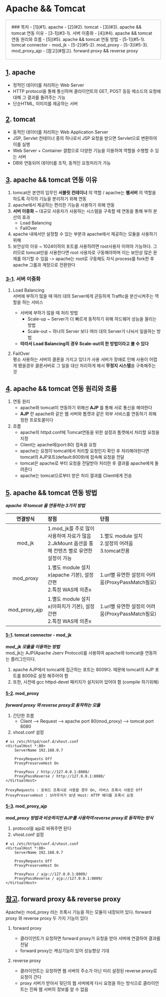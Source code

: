 <style>
#toc {
  border: 1px solid #ccc;
  display: inline-block;
  padding: 12px 20px 18px 18px;
}
</style>

# Apache && Tomcat
<div id="toc">
### 목차
- [1](#1). apache
- [2](#2). tomcat
- [3](#3). apache && tomcat 연동 이유
    - [3-1](#3-1). 서버 이중화
- [4](#4). apache && tomcat 연동 원리와 흐름
- [5](#5). apache && tomcat 연동 방법
    - [5-1](#5-1). tomcat connector - mod_jk
    - [5-2](#5-2). mod_proxy
    - [5-3](#5-3). mod_proxy_ajp
- [참고](#참고). forward proxy && reverse proxy
</div>


## [1](#toc). apache <a id="1"/>
- 정적인 데이터를 처리하는 Web Server
- HTTP protocol을 통해 통신하며 클라이언트의 GET, POST 등등 메소드의 요청에 대해 그 결과를 돌려주는 기능
- 단순HTML, 이미지를 제공하는 서버


## [2](#toc). tomcat <a id="2"/>
- 동적인 데이터를 처리하는 Web Application Server
- JSP, Servlet 컨테이너 중의 하나로서 JSP 요청을 받으면 Servlet으로 변환하여 이를 실행
- Web Server + Container 결합으로 다양한 기능을 이용하여 역할을 수행할 수 있는 서버
- DB와 연동되어 데이터를 조작, 동적인 요청처리가 가능


## [3](#toc). apache && tomcat 연동 이유 <a id="3"/>
1. tomcat은 본연의 임무인 **서블릿 컨테이너** 의 역할 / apache는 **웹서버** 의 역할을 하도록 각각의 기능을 분리하기 위해 연동
2. apache에서 제공하는 편리한 기능을 사용하기 위해 연동
3. **서버 이중화** ~ 대규모 사용자가 사용하는 시스템을 구축할 때 연동을 통해 부하 분산의 효과
    - Load Balancing
    - FailOver
4. apache 내에서만 설정할 수 있는 부분과 apache에서 제공하는 모듈을 사용하기 위해
5. 보안상의 이유 ~ 1024이하의 포트를 사용하려면 root사용자 이여야 가능하다. 그러므로 tomcat만을 사용한다면 root 사용자로 구동해야하며 이는 보안상 많은 문제를 야기할 수 있음 -> apache는 root로 구동해도 자식 process를 fork한 후 apache 그룹과 계정으로 전환한다

### [3-1](#toc). 서버 이중화 <a id="3-1"/>
1. Load Balancing  
서버에 부하가 많을 때 여러 대의 Server에게 균등하게 Traffic을 분산시켜주는 역할을 하는 서비스
    - 서버에 부하가 많을 때 처리 방법
        - Scale-up ~ Server가 더 빠르게 동작하기 위해 하드웨어 성능을 올리는 방법
        - Scale-out ~ 하나의 Server 보다 여러 대의 Server가 나눠서 일을하는 방법
    - **따라서 Load Balancing의 경우 Scale-out의 한 방법이라고 볼 수 있다**

2. FailOver  
평소 사용하는 서버의 클론을 가지고 있다가 사용 서버가 장애로 인해 사용이 어렵게 됐을경우 클론서버로 그 일을 대신 처리하게 해서 **무정지 시스템**을 구축해주는 것

## [4](#toc). apache && tomcat 연동 원리와 흐름 <a id="4"/>
1. 연동 원리
    - apache와 tomcat이 연동하기 위해선 **AJP** 를 통해 서로 통신을 해야한다
    - **AJP** 란 apache와 같은 웹 서버와 톰캣과 같은 외부 서비스를 연동하기 위해 정한 프로토콜이다
2. 흐름
    - apache의 httpd.conf에 Tomcat연동을 위한 설정과 톰캣에서 처리할 요청을 지정
    - Client는 apache에(port:80) 접속을 요청
    - apache는 요청이 tomcat에서 처리할 요청인지 확인 후 처리해야한다면  tomcat의 AJP포트(default:8009)에 접속해 요청을 전달
    - tomcat은 apache로 부터 요청을 전달받아 처리한 후 결과를 apache에게 돌려준다
    - apache는 tomcat으로부터 받은 처리 결과를 Client에게 전송


## [5](#toc). apache && tomcat 연동 방법 <a id="5"/>
***apache 와 tomcat 을 연동하는 3가지 방법***

|연결방식|장점|단점|
|:---:|:---|:---|
|mod_jk|1.mod_jk를 주로 많이 사용하여 자료가 많음<br>2.JkMount 옵션을 통해 컨텐츠 별로 유연한 설정이 가능|1.별도 module 설치<br>2.설정의 어려움<br>3.tomcat전용|
|mod_proxy|1.별도 module 설치x(apache 기본), 설정 간편<br>2.특정 WAS에 의존x|1.url별 유연한 설정의 어려움(ProxyPassMatch필요)|
|mod_proxy_ajp|1.별도 module 설치x(아파치가 기본), 설정 간편<br>2.특정 WAS에 의존x|1.url별 유연한 설정의 어려움(ProxyPassMatch필요)

#### [5-1](#toc). tomcat connector - mod_jk <a id="5-1"/>
***mod_jk 모듈을 이용하는 방법***  
mod_jk는 AJP(Apache Jserv Protocol)를 사용하여 apache와 tomcat을 연동하는 플러그인이다.

1. apache AJP에서 tomcat에 접근하는 포트는 8009다. 때문에 tomcat의 AJP 포트를 8009로 설정 해주어야 함  
2. 또한, 사전에 gcc httpd-devel 패키지가 설치되어 있어야 함 (compile 하기위해)

#### [5-2](#toc). mod_proxy <a id="5-2"/>
***forward proxy 와 reverse proxy로 동작하는 모듈***

1. 간단한 흐름
    - Client --> Request --> apache port 80(mod_proxy) --> tomcat port 8080
2. vhost.conf 설정
```shell
# vi /etc/httpd/conf.d/vhost.conf 
<VirtualHost *:80>
    ServerName 192.168.0.7
 
    ProxyRequests Off
    ProxyPreserveHost On
 
    ProxyPass / http://127.0.0.1:8080/
    ProxyPassReverse / http://127.0.0.1:8080/
</VirtualHost>

ProxyRequests : 포워드 프록시로 사용할 경우 On, 리버스 프록시 사용은 Off
ProxyPreserveHost : 브라우저가 보낸 Host: HTTP 헤더를 프록시 요청
```


#### [5-3](#toc). mod_proxy_ajp <a id="5-3"/>
***mod_proxy 방법과 비슷하지만 AJP를 사용하여 reverse proxy로 동작하는 방식***

1. protocol을 ajp로 바꿔주면 된다
2. vhost.conf 설정
```shell
# vi /etc/httpd/conf.d/vhost.conf
<VirtualHost *:80>
    ServerName 192.168.0.7
 
    ProxyRequests Off
    ProxyPreserveHost On
 
    ProxyPass / ajp://127.0.0.1:8009/
    ProxyPassReverse / ajp://127.0.0.1:8009/
</VirtualHost>
```

## [참고](#toc). forward proxy && reverse proxy <a id="참고"/>
Apache는 mod_proxy 라는 프록시 기능을 하는 모듈이 내장되어 있다. forward proxy 와 reverse proxy 두 가지 기능이 있다

1. forward proxy 
    - 클라이언트가 요청하면 forward proxy가 요청을 받아 서버에 연결하여 결과를 전달
    - forward proxy는 캐싱기능이 있어 성능향상 기대

2. reverse proxy
    - 클라이언트는 요청하면 웹 서버의 주소가 아닌 미리 설정된 reverse proxy로 요청이 간다 
    - proxy 서버가 받아서 뒷단의 웹 서버에게 다시 요청을 하는 방식으로 클라이언트는 진짜 웹 서버의 정보를 알 수 없음


